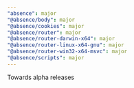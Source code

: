```yaml
---
"absence": major
"@absence/body": major
"@absence/cookies": major
"@absence/router": major
"@absence/router-darwin-x64": major
"@absence/router-linux-x64-gnu": major
"@absence/router-win32-x64-msvc": major
"@absence/scripts": major
---
```


Towards alpha releases

